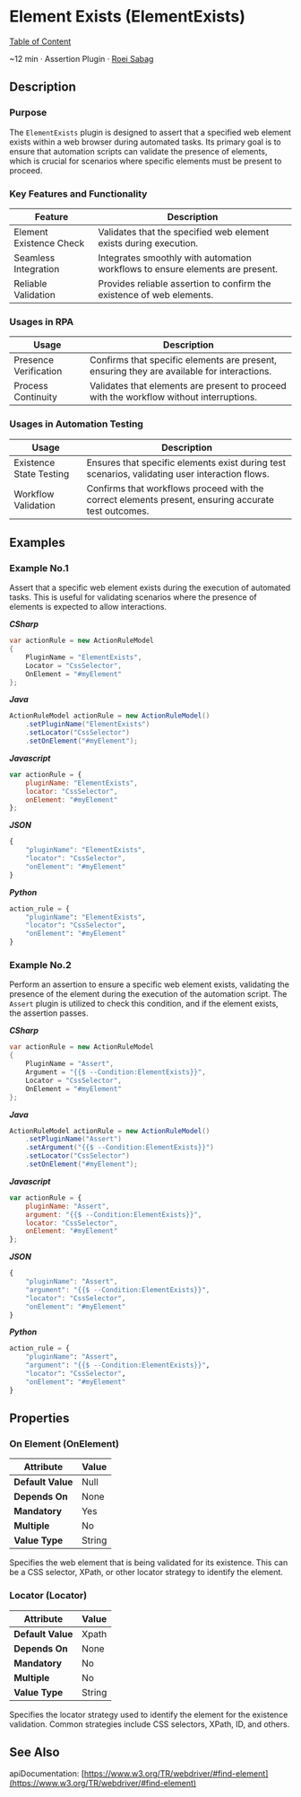# Element Exists (ElementExists)

[Table of Content](../Home.md)  

~12 min · Assertion Plugin · [Roei Sabag](https://www.linkedin.com/in/roei-sabag-247aa18/)

## Description

### Purpose

The `ElementExists` plugin is designed to assert that a specified web element exists within a web browser during automated tasks. 
Its primary goal is to ensure that automation scripts can validate the presence of elements, which is crucial for scenarios where specific elements must be present to proceed.

### Key Features and Functionality

| Feature                 | Description                                                                   |
|-------------------------|-------------------------------------------------------------------------------|
| Element Existence Check | Validates that the specified web element exists during execution.             |
| Seamless Integration    | Integrates smoothly with automation workflows to ensure elements are present. |
| Reliable Validation     | Provides reliable assertion to confirm the existence of web elements.         |

### Usages in RPA

| Usage                 | Description                                                                                |
|-----------------------|--------------------------------------------------------------------------------------------|
| Presence Verification | Confirms that specific elements are present, ensuring they are available for interactions. |
| Process Continuity    | Validates that elements are present to proceed with the workflow without interruptions.    |

### Usages in Automation Testing

| Usage                   | Description                                                                                         |
|-------------------------|-----------------------------------------------------------------------------------------------------|
| Existence State Testing | Ensures that specific elements exist during test scenarios, validating user interaction flows.      |
| Workflow Validation     | Confirms that workflows proceed with the correct elements present, ensuring accurate test outcomes. |

## Examples

### Example No.1

Assert that a specific web element exists during the execution of automated tasks. 
This is useful for validating scenarios where the presence of elements is expected to allow interactions.

_**CSharp**_

```csharp
var actionRule = new ActionRuleModel
{
    PluginName = "ElementExists",
    Locator = "CssSelector",
    OnElement = "#myElement"
};
```

_**Java**_

```java
ActionRuleModel actionRule = new ActionRuleModel()
    .setPluginName("ElementExists")
    .setLocator("CssSelector")
    .setOnElement("#myElement");
```

_**Javascript**_

```js
var actionRule = {
    pluginName: "ElementExists",
    locator: "CssSelector",
    onElement: "#myElement"
};
```

_**JSON**_

```js
{
    "pluginName": "ElementExists",
    "locator": "CssSelector",
    "onElement": "#myElement"
}
```

_**Python**_

```python
action_rule = {
    "pluginName": "ElementExists",
    "locator": "CssSelector",
    "onElement": "#myElement"
}
```
### Example No.2

Perform an assertion to ensure a specific web element exists, validating the presence of the element during the execution of the automation script. 
The `Assert` plugin is utilized to check this condition, and if the element exists, the assertion passes.

_**CSharp**_

```csharp
var actionRule = new ActionRuleModel
{
    PluginName = "Assert",
    Argument = "{{$ --Condition:ElementExists}}",
    Locator = "CssSelector",
    OnElement = "#myElement"
};
```

_**Java**_

```java
ActionRuleModel actionRule = new ActionRuleModel()
    .setPluginName("Assert")
    .setArgument("{{$ --Condition:ElementExists}}")
    .setLocator("CssSelector")
    .setOnElement("#myElement");
```

_**Javascript**_

```js
var actionRule = {
    pluginName: "Assert",
    argument: "{{$ --Condition:ElementExists}}",
    locator: "CssSelector",
    onElement: "#myElement"
};
```

_**JSON**_

```js
{
    "pluginName": "Assert",
    "argument": "{{$ --Condition:ElementExists}}",
    "locator": "CssSelector",
    "onElement": "#myElement"
}
```

_**Python**_

```python
action_rule = {
    "pluginName": "Assert",
    "argument": "{{$ --Condition:ElementExists}}",
    "locator": "CssSelector",
    "onElement": "#myElement"
}
```

## Properties

### On Element (OnElement)

| Attribute         | Value             |
|-------------------|-------------------|
| **Default Value** | Null              |
| **Depends On**    | None              |
| **Mandatory**     | Yes               |
| **Multiple**      | No                |
| **Value Type**    | String|Expression |

Specifies the web element that is being validated for its existence. 
This can be a CSS selector, XPath, or other locator strategy to identify the element.

### Locator (Locator)

| Attribute         | Value             |
|-------------------|-------------------|
| **Default Value** | Xpath             |
| **Depends On**    | None              |
| **Mandatory**     | No                |
| **Multiple**      | No                |
| **Value Type**    | String            |

Specifies the locator strategy used to identify the element for the existence validation. 
Common strategies include CSS selectors, XPath, ID, and others.

## See Also

apiDocumentation: [https://www.w3.org/TR/webdriver/#find-element](https://www.w3.org/TR/webdriver/#find-element)
